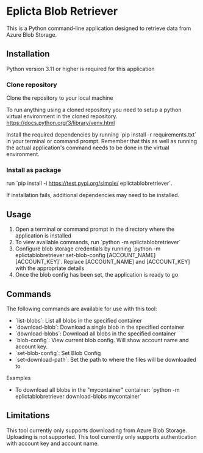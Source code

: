 # Eplicta Blob Retriever
This is a Python command-line application designed to retrieve data from Azure Blob Storage.

## Installation

Python version 3.11 or higher is required for this application

### Clone repository
Clone the repository to your local machine

To run anything using a cloned repository you need to setup a python virtual environment in the cloned repository. https://docs.python.org/3/library/venv.html

Install the required dependencies by running ´pip install -r requirements.txt´ in your terminal or command prompt. Remember that this as well as running the actual application's command needs to be done in the virtual environment.

### Install as package
run ´pip install -i https://test.pypi.org/simple/ eplictablobretriever´.

If installation fails, additional dependencies may need to be installed.

## Usage
1. Open a terminal or command prompt in the directory where the application is installed
2. To view available commands, run ´python -m eplictablobretriever´
3. Configure blob storage credentials by running ´python -m eplictablobretriever set-blob-config [ACCOUNT_NAME] [ACCOUNT_KEY]´. Replace [ACCOUNT_NAME] and [ACCOUNT_KEY] with the appropriate details
4. Once the blob config has been set, the application is ready to go

## Commands
The following commands are available for use with this tool:
- ´list-blobs´: List all blobs in the specified container
- ´download-blob´: Download a single blob in the specified container 
- ´download-blobs´: Download all blobs in the specified container
- ´blob-config´: View current blob config. Will show account name and account key.
- ´set-blob-config´: Set Blob Config
- ´set-download-path´: Set the path to where the files will be downloaded to

Examples
- To download all blobs in the "mycontainer" container: ´python -m eplictablobretriever download-blobs mycontainer´

## Limitations
This tool currently only supports downloading from Azure Blob Storage. Uploading is not supported.
This tool currently only supports authentication with account key and account name.
